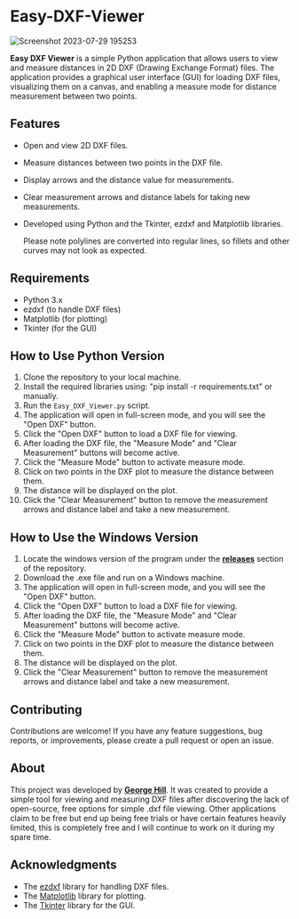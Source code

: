 # Easy-DXF-Viewer
![Screenshot 2023-07-29 195253](https://github.com/georgeh1ll/Easy-DXF-Viewer/assets/11806169/654db9c5-e5e0-4d3b-96b1-54d3fc53a820)

**Easy DXF Viewer** is a simple Python application that allows users to view and measure distances in 2D DXF (Drawing Exchange Format) files. The application provides a graphical user interface (GUI) for loading DXF files, visualizing them on a canvas, and enabling a measure mode for distance measurement between two points.

## Features

- Open and view 2D DXF files.
- Measure distances between two points in the DXF file.
- Display arrows and the distance value for measurements.
- Clear measurement arrows and distance labels for taking new measurements.
- Developed using Python and the Tkinter, ezdxf and Matplotlib libraries.

  Please note polylines are converted into regular lines, so fillets and other curves may not look as expected. 

## Requirements

- Python 3.x
- ezdxf (to handle DXF files)
- Matplotlib (for plotting)
- Tkinter (for the GUI)

## How to Use Python Version

1. Clone the repository to your local machine.
2. Install the required libraries using: "pip install -r requirements.txt" or manually. 
3. Run the `Easy_DXF_Viewer.py` script.
4. The application will open in full-screen mode, and you will see the "Open DXF" button.
5. Click the "Open DXF" button to load a DXF file for viewing.
6. After loading the DXF file, the "Measure Mode" and "Clear Measurement" buttons will become active.
7. Click the "Measure Mode" button to activate measure mode.
8. Click on two points in the DXF plot to measure the distance between them.
9. The distance will be displayed on the plot.
10. Click the "Clear Measurement" button to remove the measurement arrows and distance label and take a new measurement.

## How to Use the Windows Version 

1. Locate the windows version of the program under the **[releases](https://github.com/georgeh1ll/Easy-DXF-Viewer/releases)** section of the repository.
2. Download the .exe file and run on a Windows machine. 
3. The application will open in full-screen mode, and you will see the "Open DXF" button.
4. Click the "Open DXF" button to load a DXF file for viewing.
5. After loading the DXF file, the "Measure Mode" and "Clear Measurement" buttons will become active.
6. Click the "Measure Mode" button to activate measure mode.
7. Click on two points in the DXF plot to measure the distance between them.
8. The distance will be displayed on the plot.
9. Click the "Clear Measurement" button to remove the measurement arrows and distance label and take a new measurement.


## Contributing

Contributions are welcome! If you have any feature suggestions, bug reports, or improvements, please create a pull request or open an issue.

## About

This project was developed by **[George Hill](https://github.com/georgeh1ll)**. It was created to provide a simple tool for viewing and measuring DXF files after discovering the lack of open-source, free options for simple .dxf file viewing. Other applications claim to be free but end up being free trials or have certain features heavily limited, this is completely free and I will continue to work on it during my spare time. 

## Acknowledgments

- The [ezdxf](https://github.com/mozman/ezdxf) library for handling DXF files.
- The [Matplotlib](https://matplotlib.org/) library for plotting.
- The [Tkinter](https://docs.python.org/3/library/tkinter.html) library for the GUI.


